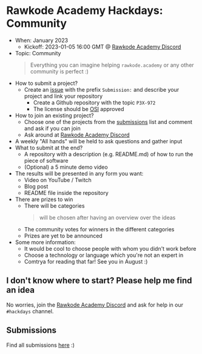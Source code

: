 # Rawkode Academy Hackdays: Community

- When: January 2023
  - Kickoff: 2023-01-05 16:00 GMT @ [Rawkode Academy Discord](https://rawkode.chat/)
- Topic: Community
  > Everything you can imagine helping `rawkode.academy` or any other community is perfect :)
- How to submit a project?
  - Create an [issue](https://github.com/RawkodeAcademy/hackdays/issues?q=is%3Aissue+is%3Aopen+label%3Ahackdays-january-2023) with the prefix `Submission:` and describe your project and link your repository
    - Create a Github repository with the topic `P3X-972`
    - The license should be [OSI](https://opensource.org/licenses) approved
- How to join an existing project?
  - Choose one of the projects from the [submissions](https://github.com/RawkodeAcademy/hackdays/issues?q=is%3Aissue+is%3Aopen+label%3Ahackdays-january-2023) list and comment and ask if you can join
  - Ask around at [Rawkode Academy Discord](https://rawkode.chat/)
- A weekly "All hands" will be held to ask questions and gather input
- What to submit at the end?
  - A repository with a description (e.g. README.md) of how to run the piece of software
  - (Optional) a 5 minute demo video
- The results will be presented in any form you want:
  - Video on YouTube / Twitch
  - Blog post
  - README file inside the repository
- There are prizes to win
  - There will be categories
    > will be chosen after having an overview over the ideas
  - The community votes for winners in the different categories
  - Prizes are yet to be announced
- Some more information:
  - It would be cool to choose people with whom you didn't work before
  - Choose a technology or language which you're not an expert in
  - Comtrya for reading that far! See you in August :)

## I don't know where to start? Please help me find an idea

No worries, join the [Rawkode Academy Discord](https://rawkode.chat/) and ask for help in our `#hackdays` channel.

## Submissions

Find all submissions [here](https://github.com/RawkodeAcademy/hackdays/issues?q=is%3Aissue+is%3Aopen+label%3Ahackdays-january-2023) :)
